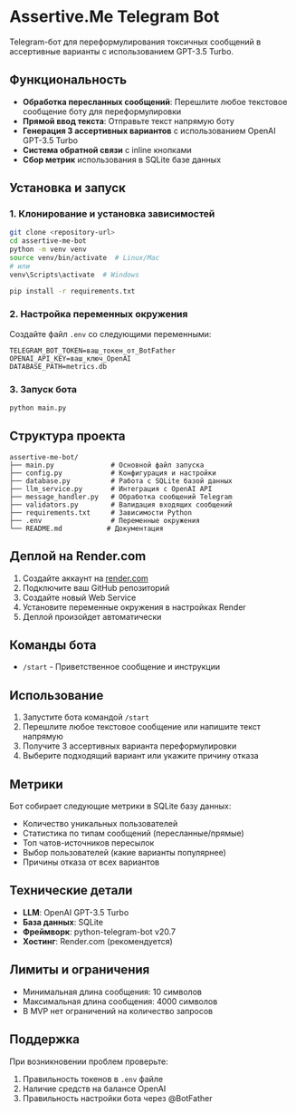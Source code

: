 # Assertive.Me Telegram Bot

Telegram-бот для переформулирования токсичных сообщений в ассертивные варианты с использованием GPT-3.5 Turbo.

## Функциональность

- **Обработка пересланных сообщений**: Перешлите любое текстовое сообщение боту для переформулировки
- **Прямой ввод текста**: Отправьте текст напрямую боту
- **Генерация 3 ассертивных вариантов** с использованием OpenAI GPT-3.5 Turbo
- **Система обратной связи** с inline кнопками
- **Сбор метрик** использования в SQLite базе данных

## Установка и запуск

### 1. Клонирование и установка зависимостей

```bash
git clone <repository-url>
cd assertive-me-bot
python -m venv venv
source venv/bin/activate  # Linux/Mac
# или
venv\Scripts\activate  # Windows

pip install -r requirements.txt
```

### 2. Настройка переменных окружения

Создайте файл `.env` со следующими переменными:

```
TELEGRAM_BOT_TOKEN=ваш_токен_от_BotFather
OPENAI_API_KEY=ваш_ключ_OpenAI
DATABASE_PATH=metrics.db
```

### 3. Запуск бота

```bash
python main.py
```

## Структура проекта

```
assertive-me-bot/
├── main.py              # Основной файл запуска
├── config.py            # Конфигурация и настройки
├── database.py          # Работа с SQLite базой данных
├── llm_service.py       # Интеграция с OpenAI API
├── message_handler.py   # Обработка сообщений Telegram
├── validators.py        # Валидация входящих сообщений
├── requirements.txt     # Зависимости Python
├── .env                 # Переменные окружения
└── README.md           # Документация
```

## Деплой на Render.com

1. Создайте аккаунт на [render.com](https://render.com)
2. Подключите ваш GitHub репозиторий
3. Создайте новый Web Service
4. Установите переменные окружения в настройках Render
5. Деплой произойдет автоматически

## Команды бота

- `/start` - Приветственное сообщение и инструкции

## Использование

1. Запустите бота командой `/start`
2. Перешлите любое текстовое сообщение или напишите текст напрямую
3. Получите 3 ассертивных варианта переформулировки
4. Выберите подходящий вариант или укажите причину отказа

## Метрики

Бот собирает следующие метрики в SQLite базу данных:
- Количество уникальных пользователей
- Статистика по типам сообщений (пересланные/прямые)
- Топ чатов-источников пересылок
- Выбор пользователей (какие варианты популярнее)
- Причины отказа от всех вариантов

## Технические детали

- **LLM**: OpenAI GPT-3.5 Turbo
- **База данных**: SQLite
- **Фреймворк**: python-telegram-bot v20.7
- **Хостинг**: Render.com (рекомендуется)

## Лимиты и ограничения

- Минимальная длина сообщения: 10 символов
- Максимальная длина сообщения: 4000 символов
- В MVP нет ограничений на количество запросов

## Поддержка

При возникновении проблем проверьте:
1. Правильность токенов в `.env` файле
2. Наличие средств на балансе OpenAI
3. Правильность настройки бота через @BotFather

